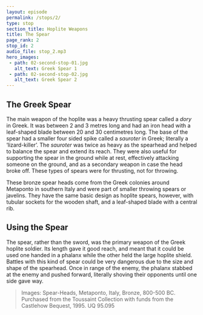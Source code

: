```yaml
---
layout: episode
permalink: /stops/2/
type: stop
section_title: Hoplite Weapons
title: The Spear
page_rank: 2
stop_id: 2
audio_file: stop_2.mp3
hero_images:
 - path: 02-second-stop-01.jpg
   alt_text: Greek Spear 1
 - path: 02-second-stop-02.jpg
   alt_text: Greek Spear 2
---
```


## The Greek Spear
The main weapon of the hoplite was a heavy thrusting spear called a <i>dory</i> in Greek. It was between 2 and 3 metres long and had an iron head with a leaf-shaped blade between 20 and 30 centimetres long. The base of the spear had a smaller four sided spike called a <i>sauroter</i> in Greek; literally a ‘lizard-killer’. The <i>sauroter</i> was twice as heavy as the spearhead and helped to balance the spear and extend its reach. They were also useful for supporting the spear in the ground while at rest, effectively attacking someone on the ground, and as a secondary weapon in case the head broke off. These types of spears were for thrusting, not for throwing. 

These bronze spear heads come from the Greek colonies around Metaponto in southern Italy and were part of smaller throwing spears or javelins. They have the same basic design as hoplite spears, however, with tubular sockets for the wooden shaft, and a leaf-shaped blade with a central rib. 

## Using the Spear
The spear, rather than the sword, was the primary weapon of the Greek hoplite soldier. Its length gave it good reach, and meant that it could be used one handed in a phalanx while the other held the large hoplite shield. Battles with this kind of spear could be very dangerous due to the size and shape of the spearhead. Once in range of the enemy, the phalanx stabbed at the enemy and pushed forward, literally shoving their opponents until one side gave way.

> Images: Spear-Heads, Metaponto, Italy, Bronze, 800-500 BC. Purchased from the Toussaint Collection with funds from the Castlehow Bequest, 1995. UQ 95.095
